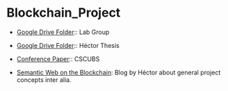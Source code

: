 # Blockchain_Project

* [Google Drive Folder](https://drive.google.com/drive/folders/0BxVAKBzwjD0BZURMT3Bqc0czOFE):: Lab Group

* [Google Drive Folder](https://drive.google.com/drive/folders/0BxVAKBzwjD0BUVc2bW5wNFpqa2c):: Héctor Thesis

* [Conference Paper](https://www.sharelatex.com/project/5673423b30638e000860f810):: CSCUBS

* [Semantic Web on the Blockchain](https://semanticblocks.wordpress.com/): Blog by Héctor about general project concepts inter alia. 
